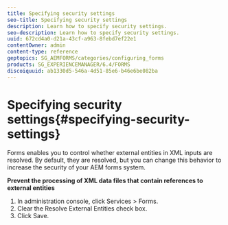 ```yaml
---
title: Specifying security settings
seo-title: Specifying security settings
description: Learn how to specify security settings.
seo-description: Learn how to specify security settings.
uuid: 672cd4a0-d21a-43cf-a963-8febd7ef22e1
contentOwner: admin
content-type: reference
geptopics: SG_AEMFORMS/categories/configuring_forms
products: SG_EXPERIENCEMANAGER/6.4/FORMS
discoiquuid: ab1330d5-546a-4d51-85e6-b46e6be082ba
---
```


# Specifying security settings{#specifying-security-settings}

Forms enables you to control whether external entities in XML inputs are resolved. By default, they are resolved, but you can change this behavior to increase the security of your AEM forms system.

**Prevent the processing of XML data files that contain references to external entities**

1. In administration console, click Services &gt; Forms.
1. Clear the Resolve External Entities check box.
1. Click Save.

